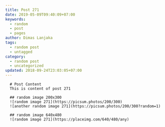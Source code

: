 ```yaml
---
title: Post 271
date: 2019-05-09T09:40:09+07:00
keywords:
  - random
  - post
  - pages
author: Dimas Lanjaka
tags:
  - random post
  - untagged
category:
  - random post
  - uncategorized
updated: 2018-09-24T23:03:05+07:00
---
```


      # Post Content
      This is content of post 271

      ## random image 200x300
      ![random image 271](https://picsum.photos/200/300)
      ![another random image 271](https://picsum.photos/200/300?random=1)

      ## random image 640x480
      ![random image 271](https://placeimg.com/640/480/any)
      